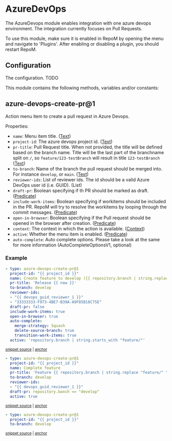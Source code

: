 # AzureDevOps

The AzureDevops module enables integration with one azure devops environment. The integration currently focuses on Pull Requests.

To use this module, make sure it is enabled in RepoM by opening the menu and navigate to 'Plugins'. After enabling or disabling a plugin, you should restart RepoM.

## Configuration

The configuration. TODO

This module contains the following methods, variables and/or constants:

## azure-devops-create-pr@1

Action menu item to create a pull request in Azure Devops.

Properties:

- `name`: Menu item title. ([Text](repository_action_types.md#text))
- `project-id`: The azure devops project id. ([Text](repository_action_types.md#text))
- `pr-title`: Pull Request title. When not provided, the title will be defined based on the branch name.
Title will be the last part of the branchname split on `/`, so `feature/123-testBranch` will result in title `123-testBranch` ([Text](repository_action_types.md#text))
- `to-branch`: Name of the branch the pull request should be merged into. For instance `develop`, or `main`. ([Text](repository_action_types.md#text))
- `reviewer-ids`: List of reviewer ids. The id should be a valid Azure DevOps user id (i.e. GUID). (List<Text>)
- `draft-pr`: Boolean specifying if th PR should be marked as draft. ([Predicate](repository_action_types.md#predicate))
- `include-work-items`: Boolean specifying if workitems should be included in the PR. RepoM will try to resolve the workitems by looping through the commit messages. ([Predicate](repository_action_types.md#predicate))
- `open-in-browser`: Boolean specifying if the Pull request should be opened in the browser after creation. ([Predicate](repository_action_types.md#predicate))
- `context`: The context in which the action is available. ([Context](repository_action_types.md#context))
- `active`: Whether the menu item is enabled. ([Predicate](repository_action_types.md#predicate))
- `auto-complete`: Auto complete options. Please take a look at the same for more information (AutoCompleteOptionsV1, optional)

### Example

<!-- snippet: azure-devops-create-pr@1-scenario01 -->
<a id='snippet-azure-devops-create-pr@1-scenario01'></a>
```yaml
- type: azure-devops-create-pr@1
  project-id: "{{ project_id }}"
  name: Create feature to develop ({{ repository.branch | string.replace "feature/" "" | string.strip | string.truncate 20 ".." }})
  pr-title: 'Release {{ now }}'
  to-branch: develop
  reviewer-ids:
  - "{{ devops_guid_reviewer_1 }}"
  - "33333333-F973-4BE7-B39A-A9F85B18C75E"
  draft-pr: false
  include-work-items: true
  open-in-browser: true
  auto-complete:
    merge-strategy: Squash
    delete-source-branch: true
    transition-work-items: true
  active: 'repository.branch | string.starts_with "feature/"'
```
<sup><a href='/tests/RepoM.Plugin.AzureDevOps.Tests/ActionMenu/IntegrationTests/AzureDevopsCreatePrV1Tests.CreatePullRequestScenario01.testfile.yaml#L10-L29' title='Snippet source file'>snippet source</a> | <a href='#snippet-azure-devops-create-pr@1-scenario01' title='Start of snippet'>anchor</a></sup>
<!-- endSnippet -->

<!-- snippet: azure-devops-create-pr@1-scenario02 -->
<a id='snippet-azure-devops-create-pr@1-scenario02'></a>
```yaml
- type: azure-devops-create-pr@1
  project-id: "{{ project_id }}"
  name: Complete feature
  pr-title: 'Feature {{ repository.branch | string.replace "feature/" "" }}'
  to-branch: develop
  reviewer-ids:
  - "{{ devops_guid_reviewer_1 }}"
  draft-pr: repository.banch == "develop"
  active: true
```
<sup><a href='/tests/RepoM.Plugin.AzureDevOps.Tests/ActionMenu/IntegrationTests/AzureDevopsCreatePrV1Tests.CreatePullRequestScenario01.testfile.yaml#L31-L43' title='Snippet source file'>snippet source</a> | <a href='#snippet-azure-devops-create-pr@1-scenario02' title='Start of snippet'>anchor</a></sup>
<!-- endSnippet -->

<!-- snippet: azure-devops-create-pr@1-scenario03 -->
<a id='snippet-azure-devops-create-pr@1-scenario03'></a>
```yaml
- type: azure-devops-create-pr@1
  project-id: "{{ project_id }}"
  to-branch: develop
```
<sup><a href='/tests/RepoM.Plugin.AzureDevOps.Tests/ActionMenu/IntegrationTests/AzureDevopsCreatePrV1Tests.CreatePullRequestScenario01.testfile.yaml#L45-L51' title='Snippet source file'>snippet source</a> | <a href='#snippet-azure-devops-create-pr@1-scenario03' title='Start of snippet'>anchor</a></sup>
<!-- endSnippet -->

